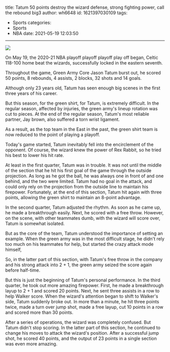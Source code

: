 title: Tatum 50 points destroy the wizard defense, strong fighting power, call the rebound big3
author: wh6648
id: 1621397030109
tags: 
- Sports
categories: 
- Sports
- NBA
date: 2021-05-19 12:03:50
---
![](https://p6.itc.cn/q_70/images01/20210519/bac96065ab1a42d6995f5410e1524a34.jpeg)


On May 19, the 2020-21 NBA playoff playoff playoff play off began, Celtic 118-100 home beat the wizards, successfully locked in the eastern seventh.

Throughout the game, Green Army Core Jason Tatum burst out, he scored 50 points, 8 rebounds, 4 assists, 2 blocks, 32 shots and 14 goals.

Although only 23 years old, Tatum has seen enough big scenes in the first three years of his career.

But this season, for the green shirt, for Tatum, is extremely difficult. In the regular season, affected by injuries, the green army's lineup rotation was cut to pieces. At the end of the regular season, Tatum's most reliable partner, Jay brown, also suffered a torn wrist ligament.

As a result, as the top team in the East in the past, the green shirt team is now reduced to the point of playing a playoff.

Today's game started, Tatum inevitably fell into the encirclement of the opponent. Of course, the wizard knew the power of Rex Rabbit, so he tried his best to lower his hit rate.

At least in the first quarter, Tatum was in trouble. It was not until the middle of the section that he hit his first goal of the game through the outside projection. As long as he got the ball, he was always one in front of and one behind, and the two were limited. Tatum had no goal in the attack, and could only rely on the projection from the outside line to maintain his firepower. Fortunately, at the end of this section, Tatum hit again with three points, allowing the green shirt to maintain an 8-point advantage.

In the second quarter, Tatum adjusted the rhythm. As soon as he came up, he made a breakthrough easily. Next, he scored with a free throw. However, on the scene, with other teammates dumb, with the wizard will score over, Tatum is somewhat isolated.

But as the core of the team, Tatum understood the importance of setting an example. When the green army was in the most difficult stage, he didn't rely too much on his teammates for help, but started the crazy attack mode himself,

So, in the latter part of this section, with Tatum's free throw in the company and his strong attack into 2 + 1, the green army seized the score again before half-time.

But this is just the beginning of Tatum's personal performance. In the third quarter, he took out more amazing firepower. First, he made a breakthrough layup to 2 + 1 and scored 20 points. Next, he sent three assists in a row to help Walker score. When the wizard's attention began to shift to Walker's side, Tatum suddenly broke out. In more than a minute, he hit three points twice, made a turn over jump shot, made a free layup, cut 10 points in a row and scored more than 30 points.

After a series of operations, the wizard was completely confused. But Tatum didn't stop scoring. In the latter part of this section, he continued to change his moves to attack the wizard's position. After a successful jump shot, he scored 40 points, and the output of 23 points in a single section was even more amazing.

